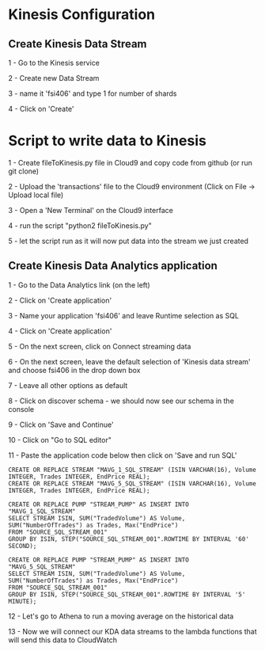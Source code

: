 # Kinesis Configuration

## Create Kinesis Data Stream

1 - Go to the Kinesis service

2 - Create new Data Stream

3 - name it 'fsi406' and type 1 for number of shards

4 - Click on 'Create'

# Script to write data to Kinesis

1 - Create fileToKinesis.py file in Cloud9 and copy code from github (or run git clone)

2 - Upload the 'transactions' file to the Cloud9 environment (Click on File -> Upload local file)

3 - Open a 'New Terminal' on the Cloud9 interface

4 - run the script "python2 fileToKinesis.py"

5 - let the script run as it will now put data into the stream we just created

## Create Kinesis Data Analytics application

1 - Go to the Data Analytics link (on the left)

2 - Click on 'Create application'

3 - Name your application 'fsi406' and leave Runtime selection as SQL

4 - Click on 'Create application'

5 - On the next screen, click on Connect streaming data

6 - On the next screen, leave the default selection of 'Kinesis data stream' and choose fsi406 in the drop down box

7 - Leave all other options as default

8 - Click on discover schema - we should now see our schema in the console

9 - Click on 'Save and Continue'

10 - Click on "Go to SQL editor"

11 - Paste the application code below then click on 'Save and run SQL'

```
CREATE OR REPLACE STREAM "MAVG_1_SQL_STREAM" (ISIN VARCHAR(16), Volume INTEGER, Trades INTEGER, EndPrice REAL);
CREATE OR REPLACE STREAM "MAVG_5_SQL_STREAM" (ISIN VARCHAR(16), Volume INTEGER, Trades INTEGER, EndPrice REAL);

CREATE OR REPLACE PUMP "STREAM_PUMP" AS INSERT INTO "MAVG_1_SQL_STREAM"
SELECT STREAM ISIN, SUM("TradedVolume") AS Volume, SUM("NumberOfTrades") as Trades, Max("EndPrice")
FROM "SOURCE_SQL_STREAM_001"
GROUP BY ISIN, STEP("SOURCE_SQL_STREAM_001".ROWTIME BY INTERVAL '60' SECOND);

CREATE OR REPLACE PUMP "STREAM_PUMP" AS INSERT INTO "MAVG_5_SQL_STREAM"
SELECT STREAM ISIN, SUM("TradedVolume") AS Volume, SUM("NumberOfTrades") as Trades, Max("EndPrice")
FROM "SOURCE_SQL_STREAM_001"
GROUP BY ISIN, STEP("SOURCE_SQL_STREAM_001".ROWTIME BY INTERVAL '5' MINUTE);
```

12 - Let's go to Athena to run a moving average on the historical data

13 - Now we will connect our KDA data streams to the lambda functions that will send this data to CloudWatch
